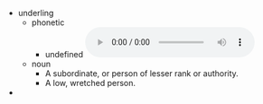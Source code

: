 - underling
	- phonetic
		- undefined
		  <audio controls><source src="https://api.dictionaryapi.dev/media/pronunciations/en/underling-us.mp3"></audio>
	- noun
		- A subordinate, or person of lesser rank or authority.
		- A low, wretched person.
-